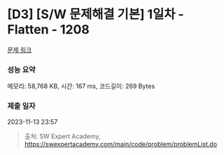 # [D3] [S/W 문제해결 기본] 1일차 - Flatten - 1208 

[문제 링크](https://swexpertacademy.com/main/code/problem/problemDetail.do?contestProbId=AV139KOaABgCFAYh) 

### 성능 요약

메모리: 58,768 KB, 시간: 167 ms, 코드길이: 269 Bytes

### 제출 일자

2023-11-13 23:57



> 출처: SW Expert Academy, https://swexpertacademy.com/main/code/problem/problemList.do